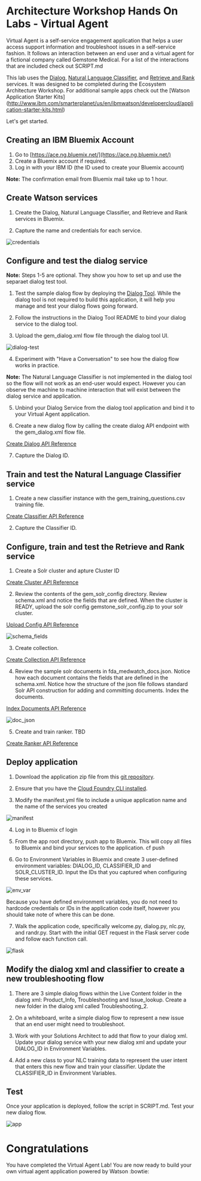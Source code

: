 # Architecture Workshop Hands On Labs - Virtual Agent

 Virtual Agent is a self-service engagement application that helps a user access support information and troubleshoot issues in a self-service fashion. It follows an interaction between an end user and a virtual agent for a fictional company called Gemstone Medical. For a list of the interactions that are included check out SCRIPT.md

 This lab uses the [Dialog][dialog_service], [Natural Language Classifier][nlc_service], and [Retrieve and Rank][rr_service] services. It was designed to be completed during the Ecosystem Architecture Workshop. For additional sample apps check out the [Watson Application Starter Kits] (http://www.ibm.com/smarterplanet/us/en/ibmwatson/developercloud/application-starter-kits.html)

  Let's get started.

## Creating an IBM Bluemix Account

  1. Go to [https://ace.ng.bluemix.net/](https://ace.ng.bluemix.net/)
  2. Create a Bluemix account if required.
  3. Log in with your IBM ID (the ID used to create your Bluemix account)

**Note:** The confirmation email from Bluemix mail take up to 1 hour.

## Create Watson services

  1. Create the Dialog, Natural Language Classifier, and Retrieve and Rank services in Bluemix.

  2. Capture the name and credentials for each service.

  ![credentials](instructions/credentials.png)

## Configure and test the dialog service

  **Note:** Steps 1-5 are optional. They show you how to set up and use the separaet dialog test tool.

  1. Test the sample dialog flow by deploying the [Dialog Tool](https://github.com/watson-developer-cloud/dialog-tool?cm_mc_uid=79962573693514539991735&cm_mc_sid_50200000=1456761145). While the dialog tool is not required to build this application, it will help you manage and test your dialog flows going forward.

  2. Follow the instructions in the Dialog Tool README to bind your dialog service to the dialog tool.

  3. Upload the gem_dialog.xml flow file through the dialog tool UI.

  ![dialog-test](instructions/dialog-test.png)

  4. Experiment with "Have a Conversation" to see how the dialog flow works in practice.

  **Note:** The Natural Language Classifier is not implemented in the dialog tool so the flow will not work as an end-user would expect. However you can observe the machine to machine interaction that will exist between the dialog service and application.

  5. Unbind your Dialog Service from the dialog tool application and bind it to your Virtual Agent application.

  6. Create a new dialog flow by calling the create dialog API endpoint with the gem_dialog.xml flow file.

  [Create Dialog API Reference](http://www.ibm.com/smarterplanet/us/en/ibmwatson/developercloud/dialog/api/v1/#create-dialog)

  7. Capture the Dialog ID.

## Train and test the Natural Language Classifier service

  1. Create a new classifier instance with the gem_training_questions.csv training file.

  [Create Classifier API Reference](http://www.ibm.com/smarterplanet/us/en/ibmwatson/developercloud/natural-language-classifier/api/v1/#create_classifier)

  2. Capture the Classifier ID.

## Configure, train and test the Retrieve and Rank service

  1. Create a Solr cluster and apture Cluster ID

  [Create Cluster API Reference](https://www.ibm.com/smarterplanet/us/en/ibmwatson/developercloud/retrieve-and-rank/api/v1/#create_solr_cluster)

  2. Review the contents of the gem_solr_config directory. Review schema.xml and notice the fields that are defined. When the cluster is READY, upload the solr config gemstone_solr_config.zip to your solr cluster.

  [Upload Config API Reference](https://www.ibm.com/smarterplanet/us/en/ibmwatson/developercloud/retrieve-and-rank/api/v1/#upload_config)

  ![schema_fields](instructions/fields.png)

  3. Create collection.

  [Create Collection API Reference](https://www.ibm.com/smarterplanet/us/en/ibmwatson/developercloud/retrieve-and-rank/api/v1/#create_solr_collection)

  4. Review the sample solr documents in fda_medwatch_docs.json. Notice how each document contains the fields that are defined in the schema.xml. Notice how the structure of the json file follows standard Solr API construction for adding and committing documents. Index the documents.

  [Index Documents API Reference](https://www.ibm.com/smarterplanet/us/en/ibmwatson/developercloud/retrieve-and-rank/api/v1/#index_doc)

  ![doc_json](instructions/docs.png)

  5. Create and train ranker. TBD

  [Create Ranker API Reference](https://www.ibm.com/smarterplanet/us/en/ibmwatson/developercloud/retrieve-and-rank/api/v1/#create_ranker)

## Deploy application

  1. Download the application zip file from this [git repository](https://github.com/cackerso/virual-agent-lab).

  2. Ensure that you have the [Cloud Foundry CLI installed](https://console.ng.bluemix.net/docs/starters/install_cli.html).

  3. Modify the manifest.yml file to include a unique application name and the name of the services you created

  ![manifest](instructions/manifest.png)

  4. Log in to Bluemix
      cf login

  5. From the app root directory, push app to Bluemix. This will copy all files to Bluemix and bind your services to the application.
      cf push <application name>

  6. Go to Environment Variables in Bluemix and create 3 user-defined environment variables: DIALOG_ID, CLASSIFIER_ID and SOLR_CLUSTER_ID. Input the IDs that you captured when configuring these services.

  ![env_var](instructions/env_var.png)

  Because you have defined environment variables, you do not need to hardcode credentials or IDs in the application code itself, however you should take note of where this can be done.

  7. Walk the application code, specifically welcome.py, dialog.py, nlc.py, and randr.py. Start with the initial GET request in the Flask server code and follow each function call.

  ![flask](flask_get.png)

## Modify the dialog xml and classifier to create a new troubleshooting flow

  1. There are 3 simple dialog flows within the Live Content folder in the dialog xml: Product_Info, Troubleshooting and Issue_lookup. Create a new folder in the dialog xml called Troubleshooting_2.

  2. On a whiteboard, write a simple dialog flow to represent a new issue that an end user might need to troubleshoot.

  3. Work with your Solutions Architect to add that flow to your dialog xml. Update your dialog service with your new dialog xml and update your DIALOG_ID in Environment Variables.

  4. Add a new class to your NLC training data to represent the user intent that enters this new flow and train your classifier. Update the CLASSIFIER_ID in Environment Variables.

## Test

  Once your application is deployed, follow the script in SCRIPT.md. Test your new dialog flow.

  ![app](instructions/app.png)

# Congratulations

You have completed the Virtual Agent Lab! You are now ready to build your own virtual agent application powered by Watson :bowtie:

[bluemix]: https://console.ng.bluemix.net/
[wdc_services]: http://www.ibm.com/smarterplanet/us/en/ibmwatson/developercloud/services-catalog.html
[dialog_service]: http://www.ibm.com/smarterplanet/us/en/ibmwatson/developercloud/personality-insights.html
[nlc_service]: http://www.ibm.com/smarterplanet/us/en/ibmwatson/developercloud/personality-insights.html
[rr_service]: http://www.ibm.com/smarterplanet/us/en/ibmwatson/developercloud/personality-insights.html
